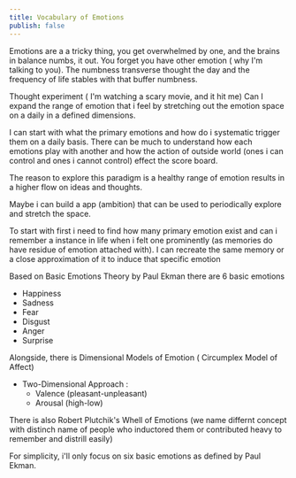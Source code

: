 ```yaml
---
title: Vocabulary of Emotions
publish: false
---
```

Emotions are a a tricky thing, you get overwhelmed by one, and the brains in balance numbs, it out. You forget you have other emotion ( why I'm talking to you). The numbness transverse thought  the day and the frequency of life stables with that buffer numbness. 

Thought experiment  ( I'm watching a scary movie, and it hit me)
Can I expand the range of emotion that i feel by stretching out the emotion space on a daily in a defined dimensions. 

I can start with what the primary emotions and how do i systematic trigger them on a daily basis.
There can be much to understand how each emotions play with another and how the action of outside world (ones i can control and ones i cannot control) effect the score board. 

The reason to explore this paradigm is a healthy range of emotion results in a higher flow on ideas and thoughts.

Maybe i can build a app  (ambition) that can be used to periodically explore and stretch the space.

To start with first i need to find how many primary emotion exist and can i remember a instance in life when i felt one prominently (as memories do have residue of emotion attached with). I can recreate the same memory or a close approximation of it to induce that specific emotion 

Based on Basic Emotions Theory by Paul Ekman there are 6 basic emotions
- Happiness
- Sadness
- Fear
- Disgust
- Anger
- Surprise

Alongside, there is Dimensional Models of Emotion ( Circumplex Model of Affect)
- Two-Dimensional Approach :
	- Valence (pleasant-unpleasant)
	- Arousal (high-low)

There is also Robert Plutchik's Whell of Emotions (we name differnt concept with distinch name of people who inductored them or contributed heavy to remember and distrill easily)

For simplicity, i'll only focus on six basic emotions as defined by Paul Ekman.


